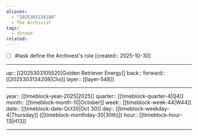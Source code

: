 ```yaml
---
aliases:
  - "2025303134148"
  - The Archivist
tags:
  - thread
related:
---
```


- [ ] #task define the Archivest's role  [created:: 2025-10-30]

***

up:: [[2025303105520|Golden Retriever Energy]]
back:: 
forward:: [[2025303134208|Clio]]
layer:: [[layer-548]]

***

year:: [[timeblock-year-2025|2025]]
quarter:: [[timeblock-quarter-4|Q4]]
month:: [[timeblock-month-10|October]]
week:: [[timeblock-week-44|W44]]
date:: [[timeblock-date-Oct30|Oct 30]]
day:: [[timeblock-weekday-4|Thursday]] ([[timeblock-monthday-30|30th]])
hour:: [[timeblock-hour-13|H13]]

***
